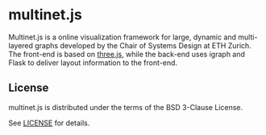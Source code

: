 # multinet.js

Multinet.js is a online visualization framework for large, dynamic and multi-layered graphs developed by the
Chair of Systems Design at ETH Zurich. The front-end is based on [three.js](http://threejs.org/), while the back-end uses
igraph and Flask to deliver layout information to the front-end.

## License
multinet.js is distributed under the terms of the BSD 3-Clause License.

See [LICENSE](LICENSE) for details.

